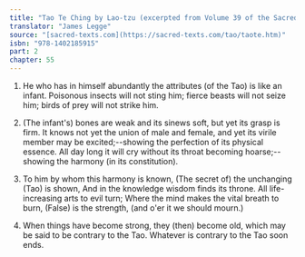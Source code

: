 ```yaml
---
title: "Tao Te Ching by Lao-tzu (excerpted from Volume 39 of the Sacred Books of the East.)"
translator: "James Legge"
source: "[sacred-texts.com](https://sacred-texts.com/tao/taote.htm)"
isbn: "978-1402185915"
part: 2
chapter: 55
---
```

1. He who has in himself abundantly the attributes (of the Tao) is
like an infant. Poisonous insects will not sting him; fierce beasts
will not seize him; birds of prey will not strike him. 

2. (The infant's) bones are weak and its sinews soft, but yet its
grasp is firm. It knows not yet the union of male and female, and
yet its virile member may be excited;--showing the perfection of its
physical essence. All day long it will cry without its throat becoming
hoarse;--showing the harmony (in its constitution). 

3. To him by whom this harmony is known, 
(The secret of) the unchanging (Tao) is shown, 
And in the knowledge wisdom finds its throne. 
All life-increasing arts to evil turn; 
Where the mind makes the vital breath to burn, 
(False) is the strength, (and o'er it we should mourn.) 

4. When things have become strong, they (then) become old, which may
be said to be contrary to the Tao. Whatever is contrary to the Tao
soon ends.